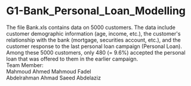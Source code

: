 # G1-Bank_Personal_Loan_Modelling
The file Bank.xls contains data on 5000 customers. The data include customer demographic information (age, income, etc.), the customer's relationship with the bank (mortgage, securities account, etc.), and the customer response to the last personal loan campaign (Personal Loan). Among these 5000 customers, only 480 (= 9.6%) accepted the personal loan that was offered to them in the earlier campaign. <br />
Team Member: <br />
Mahmoud Ahmed Mahmoud Fadel <br />
Abdelrahman Ahmad Saeed Abdelaziz <br />
